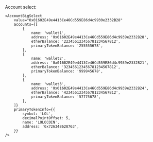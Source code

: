 Account select:

    <AccountBigSelect
        value="0x01602E49e4413Ce46Cd559E86d4c9939e2332B28"
        accounts={[
            {
                name: 'wallet1',
                address: '0x01602E49e4413Ce46Cd559E86d4c9939e2332B28',
                etherBalance: '223456123456781234567812',
                primaryTokenBalance: '255555678',
            },
            {
                name: 'wallet2',
                address: '0x01602E49e4413Ce46Cd559E86d4c9939e2332B21',
                etherBalance: '323456123456781234567812',
                primaryTokenBalance: '999945678',
            },
            {
                name: 'wallet3',
                address: '0x01602E49e4413Ce46Cd559E86d4c9939e2332B24',
                etherBalance: '423456123456781234567812',
                primaryTokenBalance: '57775678',
            },
        ]}
        primaryTokenInfo={{
            symbol: 'LOL',
            decimalPointOffset: 5,
            name: 'LOLOCOIN',
            address: '0x726348628763',
        }}
    />
